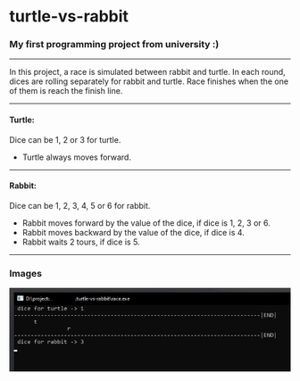 # turtle-vs-rabbit
### My first programming project from university :)

---

In this project, a race is simulated between rabbit and turtle. In each round, dices are rolling separately for rabbit and turtle. Race finishes when the one of them is reach the finish line.

---

#### Turtle:
Dice can be 1, 2 or 3 for turtle.
* Turtle always moves forward. 

---

#### Rabbit:
Dice can be 1, 2, 3, 4, 5 or 6 for rabbit. 
* Rabbit moves forward by the value of the dice, if dice is 1, 2, 3 or 6. 
* Rabbit moves backward by the value of the dice, if dice is 4. 
* Rabbit waits 2 tours, if dice is 5. 

---

### Images

<img src="./app-images/turtle-vs-rabbit-00.png" alt="Image - 3" width="700"/> 